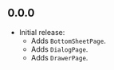 ## 0.0.0

- Initial release:
  - Adds `BottomSheetPage`.
  - Adds `DialogPage`.
  - Adds `DrawerPage`.
